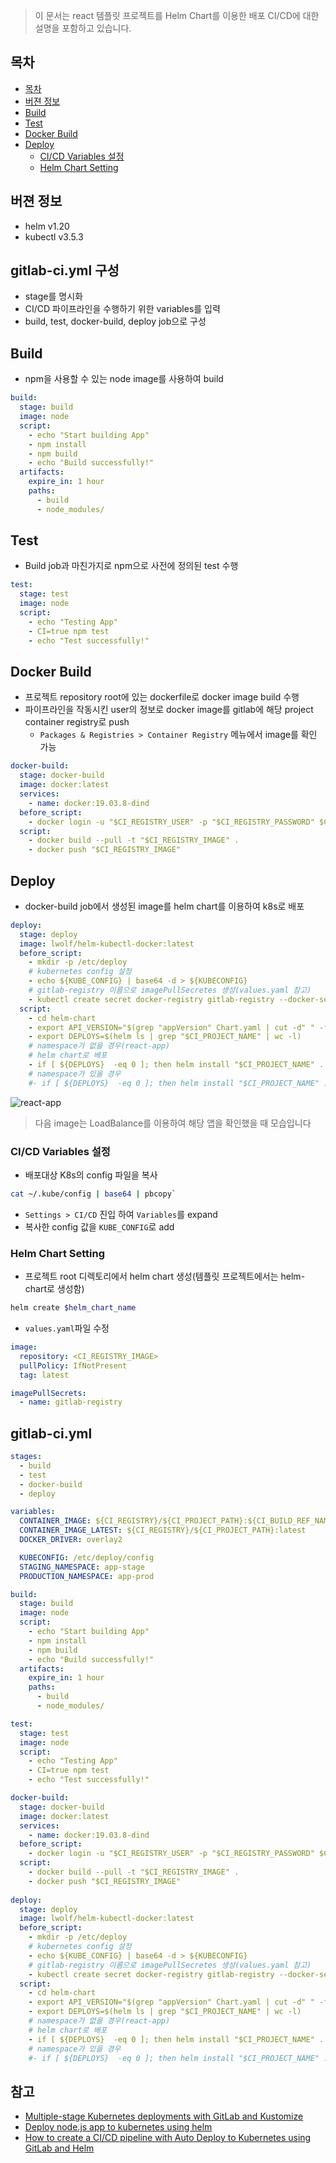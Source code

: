 > 이 문서는 react 템플릿 프로젝트를 Helm Chart를 이용한 배포 CI/CD에 대한 설명을 포함하고 있습니다.

## 목차
- [목차](#목차)
- [버젼 정보](#버젼-정보)
- [Build](#build)
- [Test](#test)
- [Docker Build](#docker-build)
- [Deploy](#deploy)
  - [CI/CD Variables 설정](#cicd-variables-설정)
  - [Helm Chart Setting](#helm-chart-setting)

## 버젼 정보
- helm v1.20
- kubectl v3.5.3

## gitlab-ci.yml 구성
- stage를 명시화
- CI/CD 파이프라인을 수행하기 위한 variables를 입력
- build, test, docker-build, deploy job으로 구성

## Build
- npm을 사용할 수 있는 node image를 사용하여 build
```yaml
build:
  stage: build
  image: node
  script: 
    - echo "Start building App"
    - npm install
    - npm build
    - echo "Build successfully!"
  artifacts:
    expire_in: 1 hour
    paths:
      - build
      - node_modules/
```

## Test
- Build job과 마친가지로 npm으로 사전에 정의된 test 수행
```yaml
test:
  stage: test
  image: node
  script:
    - echo "Testing App"
    - CI=true npm test
    - echo "Test successfully!"
```

## Docker Build
- 프로젝트 repository root에 있는 dockerfile로 docker image build 수행
- 파이프라인을 작동시킨 user의 정보로 docker image를 gitlab에 해당 project container registry로 push
  - `Packages & Registries > Container Registry` 메뉴에서 image를 확인 가능

```yaml
docker-build:
  stage: docker-build
  image: docker:latest
  services: 
    - name: docker:19.03.8-dind
  before_script:
    - docker login -u "$CI_REGISTRY_USER" -p "$CI_REGISTRY_PASSWORD" $CI_REGISTRY
  script:
    - docker build --pull -t "$CI_REGISTRY_IMAGE" .
    - docker push "$CI_REGISTRY_IMAGE"
```

## Deploy
- docker-build job에서 생성된 image를 helm chart를 이용하여 k8s로 배포
```yaml
deploy:
  stage: deploy
  image: lwolf/helm-kubectl-docker:latest
  before_script:
    - mkdir -p /etc/deploy
    # kubernetes config 설정
    - echo ${KUBE_CONFIG} | base64 -d > ${KUBECONFIG}
    # gitlab-registry 이름으로 imagePullSecretes 생성(values.yaml 참고)
    - kubectl create secret docker-registry gitlab-registry --docker-server="$CI_REGISTRY" --docker-username="$CI_REGISTRY_USER" --docker-password="$CI_REGISTRY_PASSWORD" --docker-email="$GITLAB_USER_EMAIL" -o yaml --dry-run=client | kubectl apply -f -
  script:
    - cd helm-chart
    - export API_VERSION="$(grep "appVersion" Chart.yaml | cut -d" " -f2)"
    - export DEPLOYS=$(helm ls | grep "$CI_PROJECT_NAME" | wc -l)
    # namespace가 없을 경우(react-app)
    # helm chart로 배포
    - if [ ${DEPLOYS}  -eq 0 ]; then helm install "$CI_PROJECT_NAME" . ; else helm upgrade "$CI_PROJECT_NAME" . ; fi
    # namespace가 있을 경우
    #- if [ ${DEPLOYS}  -eq 0 ]; then helm install "$CI_PROJECT_NAME" . --namespace=${STAGING_NAMESPACE}; else helm upgrade "$CI_PROJECT_NAME" . --namespace=${STAGING_NAMESPACE}; fi 
``` 

![react-app](images/react-app.png "React App with k8s LoadBalance")

> 다음 image는 LoadBalance를 이용하여 해당 앱을 확인했을 때 모습입니다

### CI/CD Variables 설정
- 배포대상 K8s의 config 파일을 복사
```bash
cat ~/.kube/config | base64 | pbcopy`
```
- `Settings > CI/CD` 진입 하여 `Variables`를 expand
- 복사한 config 값을 `KUBE_CONFIG`로 add

### Helm Chart Setting
- 프로젝트 root 디렉토리에서 helm chart 생성(템플릿 프로젝트에서는 helm-chart로 생성함)
```bash
helm create $helm_chart_name
```
- `values.yaml`파일 수정
```yaml
image:
  repository: <CI_REGISTRY_IMAGE>
  pullPolicy: IfNotPresent
  tag: latest

imagePullSecrets:
  - name: gitlab-registry
````

## gitlab-ci.yml
```yaml
stages:
  - build
  - test
  - docker-build
  - deploy

variables:
  CONTAINER_IMAGE: ${CI_REGISTRY}/${CI_PROJECT_PATH}:${CI_BUILD_REF_NAME}_${CI_BUILD_REF}
  CONTAINER_IMAGE_LATEST: ${CI_REGISTRY}/${CI_PROJECT_PATH}:latest
  DOCKER_DRIVER: overlay2

  KUBECONFIG: /etc/deploy/config
  STAGING_NAMESPACE: app-stage
  PRODUCTION_NAMESPACE: app-prod

build:
  stage: build
  image: node
  script: 
    - echo "Start building App"
    - npm install
    - npm build
    - echo "Build successfully!"
  artifacts:
    expire_in: 1 hour
    paths:
      - build
      - node_modules/

test:
  stage: test
  image: node
  script:
    - echo "Testing App"
    - CI=true npm test
    - echo "Test successfully!"

docker-build:
  stage: docker-build
  image: docker:latest
  services: 
    - name: docker:19.03.8-dind
  before_script:
    - docker login -u "$CI_REGISTRY_USER" -p "$CI_REGISTRY_PASSWORD" $CI_REGISTRY
  script:
    - docker build --pull -t "$CI_REGISTRY_IMAGE" .
    - docker push "$CI_REGISTRY_IMAGE"
  
deploy:
  stage: deploy
  image: lwolf/helm-kubectl-docker:latest
  before_script:
    - mkdir -p /etc/deploy
    # kubernetes config 설정
    - echo ${KUBE_CONFIG} | base64 -d > ${KUBECONFIG}
    # gitlab-registry 이름으로 imagePullSecretes 생성(values.yaml 참고)
    - kubectl create secret docker-registry gitlab-registry --docker-server="$CI_REGISTRY" --docker-username="$CI_REGISTRY_USER" --docker-password="$CI_REGISTRY_PASSWORD" --docker-email="$GITLAB_USER_EMAIL" -o yaml --dry-run=client | kubectl apply -f -
  script:
    - cd helm-chart
    - export API_VERSION="$(grep "appVersion" Chart.yaml | cut -d" " -f2)"
    - export DEPLOYS=$(helm ls | grep "$CI_PROJECT_NAME" | wc -l)
    # namespace가 없을 경우(react-app)
    # helm chart로 배포
    - if [ ${DEPLOYS}  -eq 0 ]; then helm install "$CI_PROJECT_NAME" . ; else helm upgrade "$CI_PROJECT_NAME" . ; fi
    # namespace가 있을 경우
    #- if [ ${DEPLOYS}  -eq 0 ]; then helm install "$CI_PROJECT_NAME" . --namespace=${STAGING_NAMESPACE}; else helm upgrade "$CI_PROJECT_NAME" . --namespace=${STAGING_NAMESPACE}; fi
```

## 참고
- [Multiple-stage Kubernetes deployments with GitLab and Kustomize](https://blog.codecentric.de/en/2019/11/multple-stage-kubernetes-deployments-with-gitlab-and-kustomize/)
- [Deploy node.js app to kubernetes using helm](https://medium.com/@cloudegl/run-node-js-app-using-kubernetes-helm-bb87747785a)
- [How to create a CI/CD pipeline with Auto Deploy to Kubernetes using GitLab and Helm](https://about.gitlab.com/blog/2017/09/21/how-to-create-ci-cd-pipeline-with-autodeploy-to-kubernetes-using-gitlab-and-helm/)
